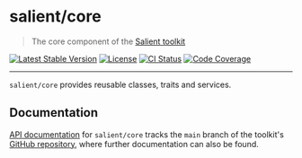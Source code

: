 # salient/core

> The core component of the [Salient toolkit][toolkit]

<p>
  <a href="https://packagist.org/packages/salient/toolkit"><img src="https://poser.pugx.org/salient/toolkit/v" alt="Latest Stable Version" /></a>
  <a href="https://packagist.org/packages/salient/toolkit"><img src="https://poser.pugx.org/salient/toolkit/license" alt="License" /></a>
  <a href="https://github.com/salient-labs/toolkit/actions"><img src="https://github.com/salient-labs/toolkit/actions/workflows/ci.yml/badge.svg" alt="CI Status" /></a>
  <a href="https://codecov.io/gh/salient-labs/toolkit"><img src="https://codecov.io/gh/salient-labs/toolkit/graph/badge.svg?token=Y0l9ZeEtrI" alt="Code Coverage" /></a>
</p>

---

`salient/core` provides reusable classes, traits and services.

## Documentation

[API documentation][api-docs] for `salient/core` tracks the `main` branch of the
toolkit's [GitHub repository][toolkit], where further documentation can also be
found.

[api-docs]: https://salient-labs.github.io/toolkit/namespace-Salient.Core.html
[toolkit]: https://github.com/salient-labs/toolkit
